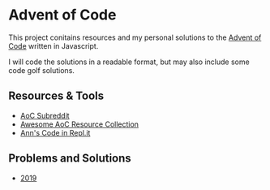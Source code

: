 # **Advent of Code**
This project conitains resources and my personal solutions to the [Advent of Code](https://adventofcode.com/) written in Javascript.

I will code the solutions in a readable format, but may also include some code golf solutions. 

## Resources & Tools
- [AoC Subreddit](https://www.reddit.com/r/adventofcode/)
- [Awesome AoC Resource Collection](https://github.com/Bogdanp/awesome-advent-of-code)
- [Ann's Code in Repl.it](https://repl.it/@anncancode/advent-of-code-play)

## Problems and Solutions
- [2019]()